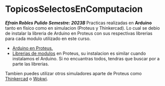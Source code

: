 # TopicosSelectosEnComputacion
***Efrain Robles Pulido***
***Semestre: 2023B***
Practicas realizadas en **Arduino** tanto en físico como en simulacion (Proteus y Thinkercad).
Lo cual se debio de instalar la libreria de Arduino en Proteus con sus respectivas librerias para cada modulo utilizado en este curso.
- [Arduino en Proteus.](https://www.skulltrap.co/2017/08/descargar-librerias-arduino-para.html)
- [Librerias de modulos](https://microchipotle.com/librerias-de-sensores-para-arduino-en-proteus/) en Proteus, su instalacion es similar cuando instalamos el Arduino. Si no encuantras todos, tendras que buscar por a parte las librerias.

Tambien puedes utilizar otros simuladores aparte de Proteus como [Thinkercad](https://www.tinkercad.com) o [Wokwi](https://wokwi.com/arduino). 
